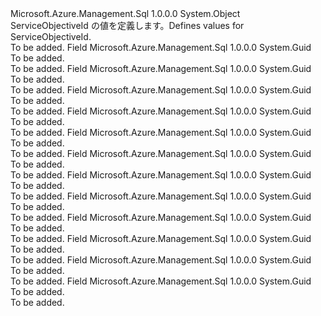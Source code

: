 <Type Name="ServiceObjectiveId" FullName="Microsoft.Azure.Management.Sql.Models.ServiceObjectiveId">
  <TypeSignature Language="C#" Value="public static class ServiceObjectiveId" />
  <TypeSignature Language="ILAsm" Value=".class public auto ansi abstract sealed beforefieldinit ServiceObjectiveId extends System.Object" />
  <TypeSignature Language="DocId" Value="T:Microsoft.Azure.Management.Sql.Models.ServiceObjectiveId" />
  <TypeSignature Language="VB.NET" Value="Public Class ServiceObjectiveId" />
  <TypeSignature Language="F#" Value="type ServiceObjectiveId = class" />
  <AssemblyInfo>
    <AssemblyName>Microsoft.Azure.Management.Sql</AssemblyName>
    <AssemblyVersion>1.0.0.0</AssemblyVersion>
  </AssemblyInfo>
  <Base>
    <BaseTypeName>System.Object</BaseTypeName>
  </Base>
  <Interfaces />
  <Docs>
    <summary>
            <span data-ttu-id="3761a-101">ServiceObjectiveId の値を定義します。</span><span class="sxs-lookup"><span data-stu-id="3761a-101">Defines values for ServiceObjectiveId.</span></span>
            </summary>
    <remarks>To be added.</remarks>
  </Docs>
  <Members>
    <Member MemberName="Basic">
      <MemberSignature Language="C#" Value="public static readonly Guid Basic;" />
      <MemberSignature Language="ILAsm" Value=".field public static initonly valuetype System.Guid Basic" />
      <MemberSignature Language="DocId" Value="F:Microsoft.Azure.Management.Sql.Models.ServiceObjectiveId.Basic" />
      <MemberSignature Language="VB.NET" Value="Public Shared ReadOnly Basic As Guid " />
      <MemberSignature Language="F#" Value=" staticval mutable Basic : Guid" Usage="Microsoft.Azure.Management.Sql.Models.ServiceObjectiveId.Basic" />
      <MemberType>Field</MemberType>
      <AssemblyInfo>
        <AssemblyName>Microsoft.Azure.Management.Sql</AssemblyName>
        <AssemblyVersion>1.0.0.0</AssemblyVersion>
      </AssemblyInfo>
      <ReturnValue>
        <ReturnType>System.Guid</ReturnType>
      </ReturnValue>
      <Docs>
        <summary>To be added.</summary>
        <remarks>To be added.</remarks>
      </Docs>
    </Member>
    <Member MemberName="P1">
      <MemberSignature Language="C#" Value="public static readonly Guid P1;" />
      <MemberSignature Language="ILAsm" Value=".field public static initonly valuetype System.Guid P1" />
      <MemberSignature Language="DocId" Value="F:Microsoft.Azure.Management.Sql.Models.ServiceObjectiveId.P1" />
      <MemberSignature Language="VB.NET" Value="Public Shared ReadOnly P1 As Guid " />
      <MemberSignature Language="F#" Value=" staticval mutable P1 : Guid" Usage="Microsoft.Azure.Management.Sql.Models.ServiceObjectiveId.P1" />
      <MemberType>Field</MemberType>
      <AssemblyInfo>
        <AssemblyName>Microsoft.Azure.Management.Sql</AssemblyName>
        <AssemblyVersion>1.0.0.0</AssemblyVersion>
      </AssemblyInfo>
      <ReturnValue>
        <ReturnType>System.Guid</ReturnType>
      </ReturnValue>
      <Docs>
        <summary>To be added.</summary>
        <remarks>To be added.</remarks>
      </Docs>
    </Member>
    <Member MemberName="P11">
      <MemberSignature Language="C#" Value="public static readonly Guid P11;" />
      <MemberSignature Language="ILAsm" Value=".field public static initonly valuetype System.Guid P11" />
      <MemberSignature Language="DocId" Value="F:Microsoft.Azure.Management.Sql.Models.ServiceObjectiveId.P11" />
      <MemberSignature Language="VB.NET" Value="Public Shared ReadOnly P11 As Guid " />
      <MemberSignature Language="F#" Value=" staticval mutable P11 : Guid" Usage="Microsoft.Azure.Management.Sql.Models.ServiceObjectiveId.P11" />
      <MemberType>Field</MemberType>
      <AssemblyInfo>
        <AssemblyName>Microsoft.Azure.Management.Sql</AssemblyName>
        <AssemblyVersion>1.0.0.0</AssemblyVersion>
      </AssemblyInfo>
      <ReturnValue>
        <ReturnType>System.Guid</ReturnType>
      </ReturnValue>
      <Docs>
        <summary>To be added.</summary>
        <remarks>To be added.</remarks>
      </Docs>
    </Member>
    <Member MemberName="P15">
      <MemberSignature Language="C#" Value="public static readonly Guid P15;" />
      <MemberSignature Language="ILAsm" Value=".field public static initonly valuetype System.Guid P15" />
      <MemberSignature Language="DocId" Value="F:Microsoft.Azure.Management.Sql.Models.ServiceObjectiveId.P15" />
      <MemberSignature Language="VB.NET" Value="Public Shared ReadOnly P15 As Guid " />
      <MemberSignature Language="F#" Value=" staticval mutable P15 : Guid" Usage="Microsoft.Azure.Management.Sql.Models.ServiceObjectiveId.P15" />
      <MemberType>Field</MemberType>
      <AssemblyInfo>
        <AssemblyName>Microsoft.Azure.Management.Sql</AssemblyName>
        <AssemblyVersion>1.0.0.0</AssemblyVersion>
      </AssemblyInfo>
      <ReturnValue>
        <ReturnType>System.Guid</ReturnType>
      </ReturnValue>
      <Docs>
        <summary>To be added.</summary>
        <remarks>To be added.</remarks>
      </Docs>
    </Member>
    <Member MemberName="P2">
      <MemberSignature Language="C#" Value="public static readonly Guid P2;" />
      <MemberSignature Language="ILAsm" Value=".field public static initonly valuetype System.Guid P2" />
      <MemberSignature Language="DocId" Value="F:Microsoft.Azure.Management.Sql.Models.ServiceObjectiveId.P2" />
      <MemberSignature Language="VB.NET" Value="Public Shared ReadOnly P2 As Guid " />
      <MemberSignature Language="F#" Value=" staticval mutable P2 : Guid" Usage="Microsoft.Azure.Management.Sql.Models.ServiceObjectiveId.P2" />
      <MemberType>Field</MemberType>
      <AssemblyInfo>
        <AssemblyName>Microsoft.Azure.Management.Sql</AssemblyName>
        <AssemblyVersion>1.0.0.0</AssemblyVersion>
      </AssemblyInfo>
      <ReturnValue>
        <ReturnType>System.Guid</ReturnType>
      </ReturnValue>
      <Docs>
        <summary>To be added.</summary>
        <remarks>To be added.</remarks>
      </Docs>
    </Member>
    <Member MemberName="P3">
      <MemberSignature Language="C#" Value="public static readonly Guid P3;" />
      <MemberSignature Language="ILAsm" Value=".field public static initonly valuetype System.Guid P3" />
      <MemberSignature Language="DocId" Value="F:Microsoft.Azure.Management.Sql.Models.ServiceObjectiveId.P3" />
      <MemberSignature Language="VB.NET" Value="Public Shared ReadOnly P3 As Guid " />
      <MemberSignature Language="F#" Value=" staticval mutable P3 : Guid" Usage="Microsoft.Azure.Management.Sql.Models.ServiceObjectiveId.P3" />
      <MemberType>Field</MemberType>
      <AssemblyInfo>
        <AssemblyName>Microsoft.Azure.Management.Sql</AssemblyName>
        <AssemblyVersion>1.0.0.0</AssemblyVersion>
      </AssemblyInfo>
      <ReturnValue>
        <ReturnType>System.Guid</ReturnType>
      </ReturnValue>
      <Docs>
        <summary>To be added.</summary>
        <remarks>To be added.</remarks>
      </Docs>
    </Member>
    <Member MemberName="P4">
      <MemberSignature Language="C#" Value="public static readonly Guid P4;" />
      <MemberSignature Language="ILAsm" Value=".field public static initonly valuetype System.Guid P4" />
      <MemberSignature Language="DocId" Value="F:Microsoft.Azure.Management.Sql.Models.ServiceObjectiveId.P4" />
      <MemberSignature Language="VB.NET" Value="Public Shared ReadOnly P4 As Guid " />
      <MemberSignature Language="F#" Value=" staticval mutable P4 : Guid" Usage="Microsoft.Azure.Management.Sql.Models.ServiceObjectiveId.P4" />
      <MemberType>Field</MemberType>
      <AssemblyInfo>
        <AssemblyName>Microsoft.Azure.Management.Sql</AssemblyName>
        <AssemblyVersion>1.0.0.0</AssemblyVersion>
      </AssemblyInfo>
      <ReturnValue>
        <ReturnType>System.Guid</ReturnType>
      </ReturnValue>
      <Docs>
        <summary>To be added.</summary>
        <remarks>To be added.</remarks>
      </Docs>
    </Member>
    <Member MemberName="P6">
      <MemberSignature Language="C#" Value="public static readonly Guid P6;" />
      <MemberSignature Language="ILAsm" Value=".field public static initonly valuetype System.Guid P6" />
      <MemberSignature Language="DocId" Value="F:Microsoft.Azure.Management.Sql.Models.ServiceObjectiveId.P6" />
      <MemberSignature Language="VB.NET" Value="Public Shared ReadOnly P6 As Guid " />
      <MemberSignature Language="F#" Value=" staticval mutable P6 : Guid" Usage="Microsoft.Azure.Management.Sql.Models.ServiceObjectiveId.P6" />
      <MemberType>Field</MemberType>
      <AssemblyInfo>
        <AssemblyName>Microsoft.Azure.Management.Sql</AssemblyName>
        <AssemblyVersion>1.0.0.0</AssemblyVersion>
      </AssemblyInfo>
      <ReturnValue>
        <ReturnType>System.Guid</ReturnType>
      </ReturnValue>
      <Docs>
        <summary>To be added.</summary>
        <remarks>To be added.</remarks>
      </Docs>
    </Member>
    <Member MemberName="S0">
      <MemberSignature Language="C#" Value="public static readonly Guid S0;" />
      <MemberSignature Language="ILAsm" Value=".field public static initonly valuetype System.Guid S0" />
      <MemberSignature Language="DocId" Value="F:Microsoft.Azure.Management.Sql.Models.ServiceObjectiveId.S0" />
      <MemberSignature Language="VB.NET" Value="Public Shared ReadOnly S0 As Guid " />
      <MemberSignature Language="F#" Value=" staticval mutable S0 : Guid" Usage="Microsoft.Azure.Management.Sql.Models.ServiceObjectiveId.S0" />
      <MemberType>Field</MemberType>
      <AssemblyInfo>
        <AssemblyName>Microsoft.Azure.Management.Sql</AssemblyName>
        <AssemblyVersion>1.0.0.0</AssemblyVersion>
      </AssemblyInfo>
      <ReturnValue>
        <ReturnType>System.Guid</ReturnType>
      </ReturnValue>
      <Docs>
        <summary>To be added.</summary>
        <remarks>To be added.</remarks>
      </Docs>
    </Member>
    <Member MemberName="S1">
      <MemberSignature Language="C#" Value="public static readonly Guid S1;" />
      <MemberSignature Language="ILAsm" Value=".field public static initonly valuetype System.Guid S1" />
      <MemberSignature Language="DocId" Value="F:Microsoft.Azure.Management.Sql.Models.ServiceObjectiveId.S1" />
      <MemberSignature Language="VB.NET" Value="Public Shared ReadOnly S1 As Guid " />
      <MemberSignature Language="F#" Value=" staticval mutable S1 : Guid" Usage="Microsoft.Azure.Management.Sql.Models.ServiceObjectiveId.S1" />
      <MemberType>Field</MemberType>
      <AssemblyInfo>
        <AssemblyName>Microsoft.Azure.Management.Sql</AssemblyName>
        <AssemblyVersion>1.0.0.0</AssemblyVersion>
      </AssemblyInfo>
      <ReturnValue>
        <ReturnType>System.Guid</ReturnType>
      </ReturnValue>
      <Docs>
        <summary>To be added.</summary>
        <remarks>To be added.</remarks>
      </Docs>
    </Member>
    <Member MemberName="S2">
      <MemberSignature Language="C#" Value="public static readonly Guid S2;" />
      <MemberSignature Language="ILAsm" Value=".field public static initonly valuetype System.Guid S2" />
      <MemberSignature Language="DocId" Value="F:Microsoft.Azure.Management.Sql.Models.ServiceObjectiveId.S2" />
      <MemberSignature Language="VB.NET" Value="Public Shared ReadOnly S2 As Guid " />
      <MemberSignature Language="F#" Value=" staticval mutable S2 : Guid" Usage="Microsoft.Azure.Management.Sql.Models.ServiceObjectiveId.S2" />
      <MemberType>Field</MemberType>
      <AssemblyInfo>
        <AssemblyName>Microsoft.Azure.Management.Sql</AssemblyName>
        <AssemblyVersion>1.0.0.0</AssemblyVersion>
      </AssemblyInfo>
      <ReturnValue>
        <ReturnType>System.Guid</ReturnType>
      </ReturnValue>
      <Docs>
        <summary>To be added.</summary>
        <remarks>To be added.</remarks>
      </Docs>
    </Member>
    <Member MemberName="S3">
      <MemberSignature Language="C#" Value="public static readonly Guid S3;" />
      <MemberSignature Language="ILAsm" Value=".field public static initonly valuetype System.Guid S3" />
      <MemberSignature Language="DocId" Value="F:Microsoft.Azure.Management.Sql.Models.ServiceObjectiveId.S3" />
      <MemberSignature Language="VB.NET" Value="Public Shared ReadOnly S3 As Guid " />
      <MemberSignature Language="F#" Value=" staticval mutable S3 : Guid" Usage="Microsoft.Azure.Management.Sql.Models.ServiceObjectiveId.S3" />
      <MemberType>Field</MemberType>
      <AssemblyInfo>
        <AssemblyName>Microsoft.Azure.Management.Sql</AssemblyName>
        <AssemblyVersion>1.0.0.0</AssemblyVersion>
      </AssemblyInfo>
      <ReturnValue>
        <ReturnType>System.Guid</ReturnType>
      </ReturnValue>
      <Docs>
        <summary>To be added.</summary>
        <remarks>To be added.</remarks>
      </Docs>
    </Member>
  </Members>
</Type>